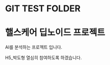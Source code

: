 # GIT TEST FOLDER

핼스케어 딥노이드 프로젝트
==============================
AI를 분석하는 프로젝트 입니다.

H5_박도형 열심히 참여하도록 하겠습니다.

